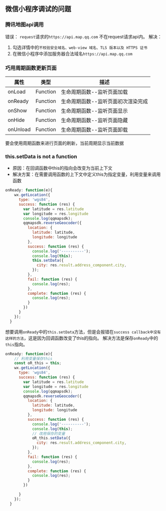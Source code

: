 ##  微信小程序调试的问题


### 腾讯地图api调用

错误： `request`请求的`https://api.map.qq.com` 不在request请求api内。
解决： 
1. 勾选详情中的`不校验安全域名、web-view 域名、TLS 版本以及 HTTPS 证书`
2. 在微信小程序中添加服务器合法域名`https://api.map.qq.com`


### 巧用周期函数更新页面
|属性|类型|描述|
|-----------|-----|------------|
|onLoad	|Function	|生命周期函数--监听页面加载|
|onReady|Function	|生命周期函数--监听页面初次渲染完成|
|onShow	|Function	|生命周期函数--监听页面显示|
|onHide	|Function	|生命周期函数--监听页面隐藏|
|onUnload	|Function	|生命周期函数--监听页面卸载|


要会使用周期函数来进行页面的刷新，当前周期显示当前数据


### this.setData is not a function

- 原因：在回调函数中this的指向会改变为当前上下文
- 解决方案：在需要调用函数的上下文中定义this为指定变量，利用变量来调用函数

``` js
onReady: function(e){
    wx.getLocation({
      type: 'wgs84',
      success: function (res) {
        var latitude = res.latitude
        var longitude = res.longitude
        console.log(qqmapsdk);
        qqmapsdk.reverseGeocoder({
          location: {
            latitude: latitude,
            longitude: longitude
          },
          success: function (res) {
            console.log('----------');
            console.log(this);
            this.setData({
              city: res.result.address_component.city,
            });
          },
          fail: function (res) {
            console.log(res);
          },
          complete: function (res) {
            console.log(res);
          }
        })
      }
    });
  }
```

想要调用`onReady`中的`this.setData`方法，但是会报错在`success callback中没有这样的方法`，这是因为回调函数改变了this的指向。
解决方法是保存`onReady`中的`this`指向。

``` js
onReady: function(e){
    // 利用变量保存this
    const oR_this = this;
    wx.getLocation({
      type: 'wgs84',
      success: function (res) {
        var latitude = res.latitude
        var longitude = res.longitude
        console.log(qqmapsdk);
        qqmapsdk.reverseGeocoder({
          location: {
            latitude: latitude,
            longitude: longitude
          },
          success: function (res) {
            console.log('----------');
            console.log(this);
            // 改用保存的变量
            oR_this.setData({
              city: res.result.address_component.city,
            });
          },
          fail: function (res) {
            console.log(res);
          },
          complete: function (res) {
            console.log(res);
          }
        })
        
      }
    });
  }

```
